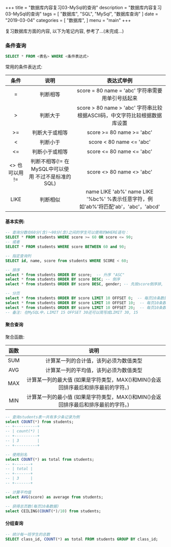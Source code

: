 +++
title = "数据库内容复习03-MySql的查询"
description = "数据库内容复习03-MySql的查询"
tags = [
    "数据库", "SQL", "MySql", "数据库查询"
]
date = "2019-03-04"
categories = [
    "数据库",
]
menu = "main"
+++

复习数据库方面的内容, 以下为笔记内容, 参考了...(未完成...)


### 条件查询

```SQL
SELECT * FROM <表名> WHERE <条件表达式>
```

常用的条件表达式:

| 条件 | 说明 |	表达式举例 |
|:----:|:--------:|:-----:|
| = | 判断相等 | score = 80 name = 'abc'	字符串需要用单引号括起来 |
| > | 判断大于 |	score > 80 	name > 'abc' 	字符串比较根据ASCII码，中文字符比较根据数据库设置 |
| >=| 判断大于或相等 |	score >= 80 	name >= 'abc' 	|
| < | 判断小于 |	score < 80 	name <= 'abc' 	|
| <=| 判断小于或相等 |	score <= 80 	name <= 'abc' 	|
| <> 也可以用 != | 判断不相等(!= 在MySQL中可以使用 不过不是标准的SQL) |	score <> 80 	name <> 'abc' 	|
| LIKE | 判断相似 |	name LIKE 'ab%' 	name LIKE '%bc%' 	%表示任意字符，例如'ab%'将匹配'ab'，'abc'，'abcd'|

#### 基本实例:
```SQL
-- 查询分数在60分(含)～90分(含)之间的学生可以使用的WHERE语句：
SELECT * FROM students WHERE score >= 60 OR score <= 90;
-- 或者
SELECT * FROM students WHERE score BETWEEN 60 and 90;

-- 指定查询列
SELECT id, name, score from students WHERE SCORE < 60;

-- 排序
select * from students ORDER BY score;  -- 升序 "ASC"
select * from students ORDER BY score DESC; -- 倒序
select * from students ORDER BY score DESC, gender; -- 先按score倒序排, 如果有相同的score 按 gender 升序排

-- 分页
select * from students ORDER BY score LIMIT 10 OFFSET 0;  -- 每页10条数据, 查询第一页
select * from students ORDER BY score LIMIT 10 OFFSET 10;  -- 每页10条数据, 查询第二页
select * from students ORDER BY score LIMIT 10 OFFSET 20;  -- 每页10条数据, 查询第三页
-- 备注: 在MySQL中，LIMIT 15 OFFSET 30还可以简写成LIMIT 30, 15
```

#### 聚合查询

聚合函数:

| 函数 |	说明 |
|:---:|:-------:|
| SUM |计算某一列的合计值，该列必须为数值类型 |
| AVG |计算某一列的平均值，该列必须为数值类型 |
| MAX |计算某一列的最大值 (如果是字符类型，MAX()和MIN()会返回排序最后和排序最前的字符。)|
| MIN |计算某一列的最小值 (如果是字符类型，MAX()和MIN()会返回排序最后和排序最前的字符。)|

```SQL
-- 查询students表一共有多少条记录为例
select COUNT(*) from students;
-- +----------+
-- | count(*) |
-- +----------+
-- | 3        |
-- +----------+

-- 使用别名
select COUNT(*) as total from students;
-- +-------+
-- | total |
-- +-------+
-- | 3     |
-- +-------+

-- 计算平均值
select AVG(score) as average from students;

-- 获得总页数(每页10条数据)
select CEILING(COUNT(*)/10) from students;
```


#### 分组查询

```SQL
-- 统计每一班学生的总数
SELECT class_id, COUNT(*) as total FROM students GROUP BY class_id;
```
